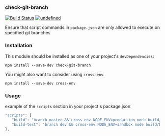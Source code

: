 ### check-git-branch

[![Build Status](https://travis-ci.org/silentport/branch.svg?branch=master)](https://travis-ci.org/silentport/branch)
<a href="https://www.npmjs.com/package/check-git-branch"><img alt="undefined" src="https://img.shields.io/npm/v/check-git-branch.svg?style=flat"></a>

Ensure that script commands in `package.json` are only allowed to execute on specified git branches

### Installation

This module should be installed as one of your project's `devDependencies`:

`npm install --save-dev check-git-branch`

You might also want to consider using `cross-env`:

`npm install --save-dev cross-env`

### Usage

example of the `scripts` section in your project's package.json:
```javascript
"scripts": {
   "build": "branch master && cross-env NODE_ENV=production node build/build.js",
   "build-test": "branch dev && cross-env NODE_ENV=sandbox node build/build.js"
},
```
